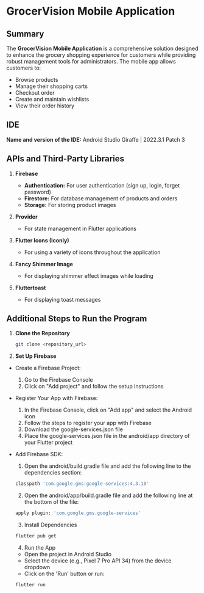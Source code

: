 # GrocerVision Mobile Application

## Summary

The **GrocerVision Mobile Application** is a comprehensive solution designed to enhance the grocery shopping experience for customers while providing robust management tools for administrators. The mobile app allows customers to:

- Browse products
- Manage their shopping carts
- Checkout order
- Create and maintain wishlists
- View their order history

## IDE

**Name and version of the IDE:**
Android Studio Giraffe | 2022.3.1 Patch 3

## APIs and Third-Party Libraries

1. **Firebase**

   - **Authentication:** For user authentication (sign up, login, forget password)
   - **Firestore:** For database management of products and orders
   - **Storage:** For storing product images

2. **Provider**

   - For state management in Flutter applications

3. **Flutter Icons (Iconly)**

   - For using a variety of icons throughout the application

4. **Fancy Shimmer Image**

   - For displaying shimmer effect images while loading

5. **Fluttertoast**

   - For displaying toast messages

## Additional Steps to Run the Program

1. **Clone the Repository**

   ```sh
   git clone <repository_url>
   ```

2. **Set Up Firebase**

- Create a Firebase Project:
  1. Go to the Firebase Console
  2. Click on "Add project" and follow the setup instructions

- Register Your App with Firebase:
  1. In the Firebase Console, click on "Add app" and select the Android icon
  2. Follow the steps to register your app with Firebase
  3. Download the google-services.json file
  4. Place the google-services.json file in the android/app directory of your Flutter project

- Add Firebase SDK:
  1. Open the android/build.gradle file and add the following line to the dependencies section:
  ```sh
  classpath 'com.google.gms:google-services:4.3.10'
  ```
  2.  Open the android/app/build.gradle file and add the following line at the bottom of the file:
  ```sh
  apply plugin: 'com.google.gms.google-services'
  ```
  3.  Install Dependencies
  ```sh
  flutter pub get
  ```
  4.  Run the App
  - Open the project in Android Studio
  - Select the device (e.g., Pixel 7 Pro API 34) from the device dropdown
  - Click on the 'Run' button or run:
  ```sh
  flutter run
  ```
